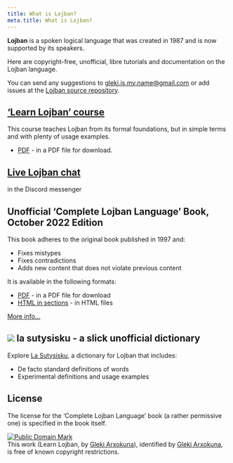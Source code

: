 ```yaml
---
title: What is Lojban?
meta.title: What is Lojban?
---
```


**Lojban** is a spoken logical language that was created in 1987 and is now supported by its speakers.

Here are copyright-free, unofficial, libre tutorials and documentation on the Lojban language.

You can send any suggestions to [gleki.is.my.name@gmail.com](mailto:gleki.is.my.name@gmail.com) or add issues at the [Lojban source repository](https://github.com/la-lojban/lojban-made-easy/issues).

## [‘Learn Lojban’ course](/books/learn-lojban)

This course teaches Lojban from its formal foundations, but in simple terms and with plenty of usage examples.

* [PDF](/vreji/uencu/learn-lojban.pdf) - in a PDF file for download.


## [Live Lojban chat](https://discord.gg/wasp5fj)

in the Discord messenger

## Unofficial ‘Complete Lojban Language’ Book, October 2022 Edition

This book adheres to the original book published in 1997 and:

* Fixes mistypes
* Fixes contradictions
* Adds new content that does not violate previous content

It is available in the following formats:

* [PDF](https://la-lojban.github.io/uncll/uncll-1.2.15/cll.pdf) - in a PDF file for download
* [HTML in sections](https://la-lojban.github.io/uncll/uncll-1.2.15/xhtml_section_chunks/) - in HTML files
<!-- * [EPUB](https://la-lojban.github.io/uncll/uncll-1.2.15/cll.epub) - as an EPUB book -->

[More info...](/articles/complete-lojban-language)

## ![](https://la-lojban.github.io/sutysisku/pixra/snime.svg) la sutysisku - a slick unofficial dictionary

Explore [La Sutysisku](https://la-lojban.github.io/sutysisku/en/#seskari=cnano&sisku=coi_munje), a dictionary for Lojban that includes:

* De facto standard definitions of words
* Experimental definitions and usage examples

## License

The license for the ‘Complete Lojban Language’ book (a rather permissive one) is specified in the book itself.

<p xmlns:dct="https://purl.org/dc/terms/">
<a rel="license" href="http://creativecommons.org/publicdomain/mark/1.0/">
<img src="https://i.creativecommons.org/p/mark/1.0/88x31.png"
     style="border-style: none;" alt="Public Domain Mark" />
</a>
<br />
This work (<span property="dct:title">Learn Lojban</span>, by <a href="https://lojban.pw" rel="dct:creator"><span property="dct:title">Gleki Arxokuna</span></a>), identified by <a href="https://lojban.pw" rel="dct:publisher"><span property="dct:title">Gleki Arxokuna</span></a>, is free of known copyright restrictions.
</p>
